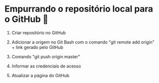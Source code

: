 # Empurrando o repositório local para o GitHub :minidisc:



1.   Criar repositório no GitHub

   

2.  Adicionar a origem no Git Bash com o comando "git remote add origin" + link gerado pelo GitHub

   

3.  Comando "git push origin master"

   

4. Informar as credenciais de acesso

   

5. Atualizar a página do GitHub



